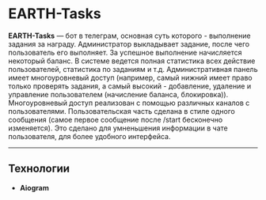 # EARTH-Tasks

**EARTH-Tasks** — бот в телеграм, основная суть которого - выполнение задания за награду. Администратор выкладывает задание, после чего пользователь его выполняет. За успешное выполнение начисляется некоторый баланс. В системе ведется полная статистика всех действие пользователей, статистика по заданиям и т.д. Административная панель имеет многоуровневый доступ (например, самый нижний имеет право только проверять задания, а самый высокий - добавление, удаление и управление пользователем (начисление баланса, блокировка)). Многоуровневый доступ реализован с помощью различных каналов с пользователями. Пользовательская часть сделана в стиле одного сообщения (самое первое сообщение после /start бесконечно изменяется). Это сделано для умненьшения информации в чате пользователя, для более удобного интерфейса.

---

## Технологии
- **Aiogram**
